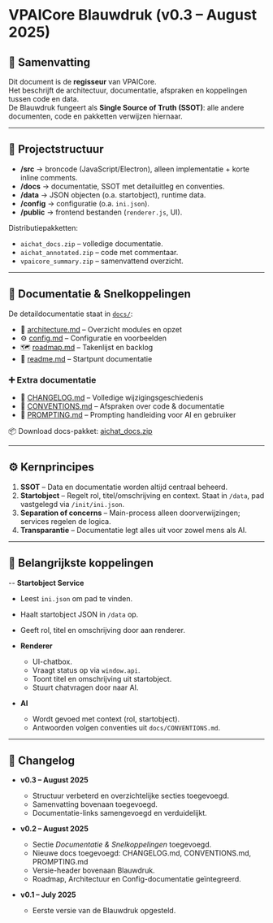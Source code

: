 # VPAICore Blauwdruk (v0.3 – August 2025)

## 📖 Samenvatting
Dit document is de **regisseur** van VPAICore.  
Het beschrijft de architectuur, documentatie, afspraken en koppelingen tussen code en data.  
De Blauwdruk fungeert als **Single Source of Truth (SSOT)**: alle andere documenten, code en pakketten verwijzen hiernaar.

---

## 📂 Projectstructuur

- **/src** → broncode (JavaScript/Electron), alleen implementatie + korte inline comments.  
- **/docs** → documentatie, SSOT met detailuitleg en conventies.  
- **/data** → JSON objecten (o.a. startobject), runtime data.  
- **/config** → configuratie (o.a. `ini.json`).  
- **/public** → frontend bestanden (`renderer.js`, UI).  

Distributiepakketten:
- `aichat_docs.zip` – volledige documentatie.  
- `aichat_annotated.zip` – code met commentaar.  
- `vpaicore_summary.zip` – samenvattend overzicht.  

---

## 📘 Documentatie & Snelkoppelingen

De detaildocumentatie staat in [`docs/`](docs/):

- 📘 [architecture.md](docs/architecture.md) – Overzicht modules en opzet  
- ⚙️ [config.md](docs/config.md) – Configuratie en voorbeelden  
- 🗺️ [roadmap.md](docs/roadmap.md) – Takenlijst en backlog  
- 📖 [readme.md](docs/readme.md) – Startpunt documentatie  

### ➕ Extra documentatie
- 📝 [CHANGELOG.md](docs/CHANGELOG.md) – Volledige wijzigingsgeschiedenis  
- 📐 [CONVENTIONS.md](docs/CONVENTIONS.md) – Afspraken over code & documentatie  
- 💬 [PROMPTING.md](docs/PROMPTING.md) – Prompting handleiding voor AI en gebruiker  

📦 Download docs-pakket: [aichat_docs.zip](aichat_docs.zip)

---

## ⚙️ Kernprincipes

1. **SSOT** – Data en documentatie worden altijd centraal beheerd.  
2. **Startobject** – Regelt rol, titel/omschrijving en context. Staat in `/data`, pad vastgelegd via `/init/ini.json`.  
3. **Separation of concerns** – Main-process alleen doorverwijzingen; services regelen de logica.  
4. **Transparantie** – Documentatie legt alles uit voor zowel mens als AI.  

---

## 🔗 Belangrijkste koppelingen

-- **Startobject Service**  
  - Leest `ini.json` om pad te vinden.  
  - Haalt startobject JSON in `/data` op.  
  - Geeft rol, titel en omschrijving door aan renderer.  

- **Renderer**  
  - UI-chatbox.  
  - Vraagt status op via `window.api`.  
  - Toont titel en omschrijving uit startobject.  
  - Stuurt chatvragen door naar AI.  

- **AI**  
  - Wordt gevoed met context (rol, startobject).  
  - Antwoorden volgen conventies uit `docs/CONVENTIONS.md`.  

---

## 📝 Changelog

- **v0.3 – August 2025**
  - Structuur verbeterd en overzichtelijke secties toegevoegd.  
  - Samenvatting bovenaan toegevoegd.  
  - Documentatie-links samengevoegd en verduidelijkt.  

- **v0.2 – August 2025**
  - Sectie *Documentatie & Snelkoppelingen* toegevoegd.  
  - Nieuwe docs toegevoegd: CHANGELOG.md, CONVENTIONS.md, PROMPTING.md  
  - Versie-header bovenaan Blauwdruk.  
  - Roadmap, Architectuur en Config-documentatie geïntegreerd.  

- **v0.1 – July 2025**
  - Eerste versie van de Blauwdruk opgesteld.  
